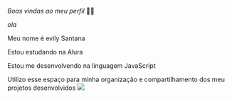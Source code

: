 *Boas vindas ao meu perfil* 💜💗

*ola* 

Meu nome é evily Santana

Estou estudando na Alura

Estou me desenvolvendo na linguagem JavaScript

Utilizo esse espaço para minha organização e compartilhamento dos meu projetos desenvolvidos
![](https://media.tenor.com/HECJ2i2eytkAAAAM/hello-kitty.gif)
